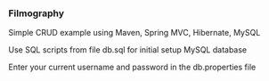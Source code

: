 ### Filmography
Simple CRUD example using Maven, Spring MVC, Hibernate, MySQL

Use SQL scripts from file db.sql for initial setup MySQL database

Enter your current username and password in the db.properties file
